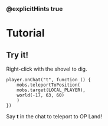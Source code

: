 ### @explicitHints true

# Tutorial

## Try it!

Right-click with the shovel to dig.

```template
player.onChat("t", function () {
    mobs.teleportToPosition(
    mobs.target(LOCAL_PLAYER),
    world(-17, 63, 60)
    )
})
```

Say **t** in the chat to teleport to OP Land!